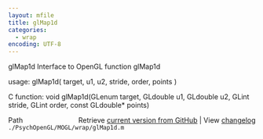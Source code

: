 ```yaml
---
layout: mfile
title: glMap1d
categories:
  - wrap
encoding: UTF-8
---
```


glMap1d  Interface to OpenGL function glMap1d

usage:  glMap1d\( target, u1, u2, stride, order, points \)

C function:  void glMap1d\(GLenum target, GLdouble u1, GLdouble u2, GLint stride, GLint order, const GLdouble\* points\)


<div class="code_header" style="text-align:right;">
  <span style="float:left;">Path&nbsp;&nbsp;</span> <span class="counter">Retrieve <a href=
  "https://raw.github.com/Psychtoolbox-3/Psychtoolbox-3/beta/./PsychOpenGL/MOGL/wrap/glMap1d.m">current version from GitHub</a> | View <a href=
  "https://github.com/Psychtoolbox-3/Psychtoolbox-3/commits/beta/./PsychOpenGL/MOGL/wrap/glMap1d.m">changelog</a></span>
</div>
<div class="code">
  <code>./PsychOpenGL/MOGL/wrap/glMap1d.m</code>
</div>
